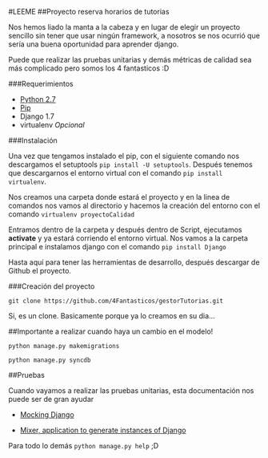#LEEME
##Proyecto reserva horarios de tutorias

Nos hemos liado la manta a la cabeza y en lugar de elegir un proyecto sencillo sin tener que usar ningún framework, 
a nosotros se nos ocurrió que sería una buena oportunidad para aprender django.

Puede que realizar las pruebas unitarias y demás métricas de calidad sea más complicado pero somos los 4 fantasticos :D

###Requerimientos

- [Python 2.7](https://www.python.org/downloads/)
- [Pip](https://pip.pypa.io/en/latest/installing.html)
- Django 1.7
- virtualenv _Opcional_

###Instalación

Una vez que tengamos instalado el pip, con el siguiente comando nos descargamos el setuptools `pip install -U setuptools`. 
Después tenemos que descargarnos el entorno virtual con el comando `pip install virtualenv`.

Nos creamos una carpeta donde estará el proyecto y en la linea de comandos nos vamos al directorio y 
hacemos la creación del entorno con el comando `virtualenv proyectoCalidad`

Entramos dentro de la carpeta y después dentro de Script, ejecutamos **activate** y ya estará corriendo el entorno virtual. 
Nos vamos a la carpeta principal e instalamos django con el comando `pip install Django`

Hasta aquí para tener las herramientas de desarrollo, después descargar de Github el proyecto. 

###Creación del proyecto

`git clone https://github.com/4Fantasticos/gestorTutorias.git`

Si, es un clone. Basicamente porque ya lo creamos en su dia...

##Importante a realizar cuando haya un cambio en el modelo!

`python manage.py makemigrations`

`python manage.py syncdb`

##Pruebas

Cuando vayamos a realizar las pruebas unitarias, esta documentación nos puede ser de gran ayudar

- [Mocking Django](http://www.mattjmorrison.com/2011/09/mocking-django.html)

- [Mixer, application to generate instances of Django](http://mixer.readthedocs.org/en/latest/quickstart.html)

Para todo lo demás `python manage.py help` ;D